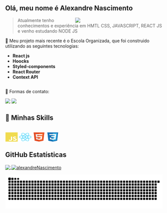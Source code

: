## Olá, meu nome é <strong>Alexandre Nascimento</strong>
<img align="right" width="280" src="https://i2.wp.com/allhtaccess.info/wp-content/uploads/2018/03/programming.gif?fit=1281%2C716&ssl=1" />

> Atualmente tenho conhecimentos e experiência em HMTL CSS, JAVASCRIPT, REACT JS e venho estudando NODE JS

🔭 Meu projeto mais recente é o Escola Organizada, que foi construido utilizando as seguintes tecnologias:
<ul>
 <li> <strong> React js</strong></li>
 <li> <strong> Hoocks</strong> </li>
 <li> <strong>Styled-components</strong></li>
 <li> <strong>React Router</strong> </li>
 <li> <strong>Context API</strong></li>
 </ul>
 

##

💬 Formas de contato: 
<div>
  <a href = "mailto:alexandre.devfront@hotmail.com"><img src="https://img.shields.io/badge/-Gmail-%23333?style=for-the-badge&logo=gmail&logoColor=white" target="_blank"></a>
   <a href="https://www.linkedin.com/in/alexandre-nascimento-66692920a/" target="_blank"><img src="https://img.shields.io/badge/-LinkedIn-%230077B5?style=for-the-badge&logo=linkedin&logoColor=white" target="_blank"></a> 
</div>


## 🚀 Minhas Skills


<div style="display: inline_block"><br>
  <img align="center" alt="Alexandre-Js" height="30" width="40" src="https://raw.githubusercontent.com/devicons/devicon/master/icons/javascript/javascript-plain.svg">
  <img align="center" alt="Alexandre-React" height="30" width="40" src="https://raw.githubusercontent.com/devicons/devicon/master/icons/react/react-original.svg">
  <img align="center" alt="Alexandre-HTML" height="30" width="40" src="https://raw.githubusercontent.com/devicons/devicon/master/icons/html5/html5-original.svg">
  <img align="center" alt="Alexandre-CSS" height="30" width="40" src="https://raw.githubusercontent.com/devicons/devicon/master/icons/css3/css3-original.svg">
</div>

## **GitHub Estatísticas**
<div>
<a href="https://github.com/Alexandresfi">
  <img align="center" src="https://github-readme-stats.vercel.app/api/top-langs/?username=Alexandresfi&theme=dracula&hide_langs_below=1" />
</a>

<a href="https://github.com/Alexandresfi">
 <img align="center" src="https://github-readme-stats.vercel.app/api?username=Alexandresfi&show_icons=true&theme=dracula&line_height=27" alt=alexandreNascimento github stats"/>
</a>
</div>
 
<div> 

  ![Snake animation](https://github.com/Alexandresfi/Alexandresfi/blob/output/github-contribution-grid-snake.svg)
  
</div>


